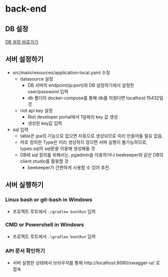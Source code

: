 # back-end

## DB 설정
[DB 설정 바로가기](db/README.md)

## 서버 설정하기
- src/main/resources/application-local.yaml 수정
  - datasource 설정
    - DB 서버의 endpoint(ip:port)와 DB 설정하기에서 설정한 user/password 입력
    - db 폴더의 docker-compose를 통해 db를 띄웠다면 localhost:15432일 것
  - riot api key 설정
    - Riot developer portal에서 1일짜리 key 값 생성
    - 생성된 key값 입력
- sql 입력
  - table은 jpa의 기능으로 없으면 자동으로 생성되므로 미리 만들어둘 필요 없음.
  - 따로 정의한 Type은 미리 생성하지 않으면 서버 실행이 불가능하므로, types.sql의 sql문을 이용해 생성해둘 것
  - DB에 sql 질의를 위해서는, pgadmin을 이용하거나 beekeeper와 같은 DB의 client studio를 활용할 것
    - beekeeper가 간편하게 사용할 수 있어 추천.
## 서버 실행하기
### Linux bash or git-bash in Windows

* 프로젝트 루트에서 `./gradlew bootRun` 입력

### CMD or Powershell in Windows

* 프로젝트 루트에서 `.\gradlew bootRun` 입력


### API 문서 확인하기

* 서버 실행한 상태에서 브라우저를 통해 http://localhost:8080/swagger-ui/ 로 접속